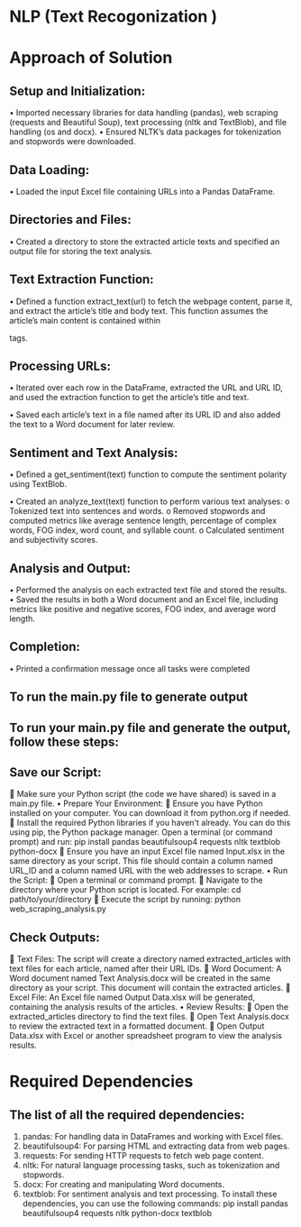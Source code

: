 # NLP (Text Recogonization )
# Approach of Solution
##  Setup and Initialization:
•	Imported necessary libraries for data handling (pandas), web scraping (requests and Beautiful Soup), text processing (nltk and TextBlob), and file handling (os and docx).
•	Ensured NLTK’s data packages for tokenization and stopwords were downloaded.
##  Data Loading:
•	Loaded the input Excel file containing URLs into a Pandas DataFrame.
## Directories and Files:
•	Created a directory to store the extracted article texts and specified an output file for storing the text analysis.
##  Text Extraction Function:
•	Defined a function extract_text(url) to fetch the webpage content, parse it, and extract the article’s title and body text. This function assumes the article’s main content is contained within <p> tags.
##  Processing URLs:
•	Iterated over each row in the DataFrame, extracted the URL and URL ID, and used the extraction function to get the article’s title and text.

•	Saved each article’s text in a file named after its URL ID and also added the text to a Word document for later review.
##  Sentiment and Text Analysis:
•	Defined a get_sentiment(text) function to compute the sentiment polarity using TextBlob.

•	Created an analyze_text(text) function to perform various text analyses:
o	Tokenized text into sentences and words.
o	Removed stopwords and computed metrics like average sentence length, percentage of complex words, FOG index, word count, and syllable count.
o	Calculated sentiment and subjectivity scores.
##  Analysis and Output:
•	Performed the analysis on each extracted text file and stored the results.
•	Saved the results in both a Word document and an Excel file, including metrics like positive and negative scores, FOG index, and average word length.
##  Completion:
•	Printed a confirmation message once all tasks were completed

## To run the main.py file to generate output

## To run your main.py file and generate the output, follow these steps:

##	Save our Script:
	Make sure your Python script (the code we have shared) is saved in a main.py file. 
•	Prepare Your Environment:
	Ensure you have Python installed on your computer. You can download it from python.org if needed.
	Install the required Python libraries if you haven't already. You can do this using pip, the Python package manager. Open a terminal (or command prompt) and run:
   pip install pandas beautifulsoup4 requests nltk textblob python-docx
	Ensure you have an input Excel file named Input.xlsx in the same directory as your script. This file should contain a column named URL_ID and a column named URL with the web addresses to scrape.
•	Run the Script:
	Open a terminal or command prompt.
	Navigate to the directory where your Python script is located. For example:
                            cd path/to/your/directory
	Execute the script by running:
 python web_scraping_analysis.py
## 	Check Outputs:
	Text Files: The script will create a directory named extracted_articles with text files for each article, named after their URL IDs.
	Word Document: A Word document named Text Analysis.docx will be created in the same directory as your script. This document will contain the extracted articles.
	Excel File: An Excel file named Output Data.xlsx will be generated, containing the analysis results of the articles.
•	Review Results:
	Open the extracted_articles directory to find the text files.
	Open Text Analysis.docx to review the extracted text in a formatted document.
	Open Output Data.xlsx with Excel or another spreadsheet program to view the analysis results.
# Required Dependencies
## The list of all the required dependencies:
1.	pandas: For handling data in DataFrames and working with Excel files.
2.	beautifulsoup4: For parsing HTML and extracting data from web pages.
3.	requests: For sending HTTP requests to fetch web page content.
4.	nltk: For natural language processing tasks, such as tokenization and stopwords.
5.	docx: For creating and manipulating Word documents.
6.	textblob: For sentiment analysis and text processing.
To install these dependencies, you can use the following commands:
pip install pandas beautifulsoup4 requests nltk python-docx textblob
